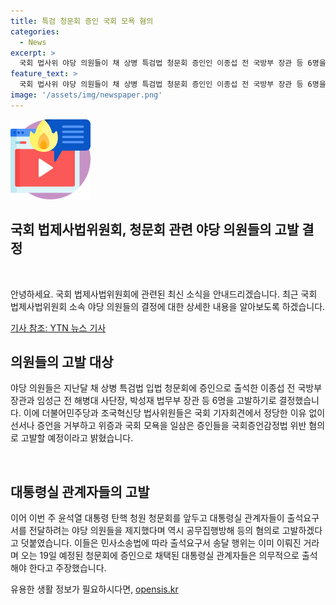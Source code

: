 ```yaml
---
title: 특검 청문회 증인 국회 모욕 혐의
categories:
  - News
excerpt: >
  국회 법사위 야당 의원들이 채 상병 특검법 청문회 증인인 이종섭 전 국방부 장관 등 6명을 고발하고, 더불어민주당과 조국혁신당 법사위 의원들은 위증과 국회 모욕으로 고발할 예정입니다. 또한 대통령 탄핵 청원 청문회를 앞두고 대통령실 관계자들의 출석을 요구한 야당 의원들이 공무집행방해로 고발될 것이라고 밝혀졌습니다. 이들은 대통령실 관계자들의 출석 의무를 강조하며 논란을 불러일으키고 있습니다.
feature_text: >
  국회 법사위 야당 의원들이 채 상병 특검법 청문회 증인인 이종섭 전 국방부 장관 등 6명을 고발하고, 더불어민주당과 조국혁신당 법사위 의원들은 위증과 국회 모욕으로 고발할 예정입니다. 또한 대통령 탄핵 청원 청문회를 앞두고 대통령실 관계자들의 출석을 요구한 야당 의원들이 공무집행방해로 고발될 것이라고 밝혀졌습니다. 이들은 대통령실 관계자들의 출석 의무를 강조하며 논란을 불러일으키고 있습니다.
image: '/assets/img/newspaper.png'
---
```


<p><img src="/assets/img/news.png" alt="rentncar 속보" /></p>

<h2>국회 법제사법위원회, 청문회 관련 야당 의원들의 고발 결정</h2>

<p data-ke-size="size16">&nbsp;</p>

<p>안녕하세요. 국회 법제사법위원회에 관련된 최신 소식을 안내드리겠습니다. 최근 국회 법제사법위원회 소속 야당 의원들의 결정에 대한 상세한 내용을 알아보도록 하겠습니다.</p>

<p data-ke-size="size16"><a href="https://www.ytn.co.kr/_ln/0115_202103241640024819">기사 참조: YTN 뉴스 기사</a></p>

<h2 data-ke-size="size26">의원들의 고발 대상</h2>

<p data-ke-size="size16">야당 의원들은 지난달 채 상병 특검법 입법 청문회에 증인으로 출석한 이종섭 전 국방부 장관과 임성근 전 해병대 사단장, 박성재 법무부 장관 등 6명을 고발하기로 결정했습니다. 이에 더불어민주당과 조국혁신당 법사위원들은 국회 기자회견에서 정당한 이유 없이 선서나 증언을 거부하고 위증과 국회 모욕을 일삼은 증인들을 국회증언감정법 위반 혐의로 고발할 예정이라고 밝혔습니다.</p>

<p data-ke-size="size16">&nbsp;</p>

<h2 data-ke-size="size26">대통령실 관계자들의 고발</h2>

<p data-ke-size="size16">이어 이번 주 윤석열 대통령 탄핵 청원 청문회를 앞두고 대통령실 관계자들이 출석요구서를 전달하려는 야당 의원들을 제지했다며 역시 공무집행방해 등의 혐의로 고발하겠다고 덧붙였습니다. 이들은 민사소송법에 따라 출석요구서 송달 행위는 이미 이뤄진 거라며 오는 19일 예정된 청문회에 증인으로 채택된 대통령실 관계자들은 의무적으로 출석해야 한다고 주장했습니다.</p>
유용한 생활 정보가 필요하시다면, <a href="https://opensis.kr" rel="dofollow">opensis.kr</a>


